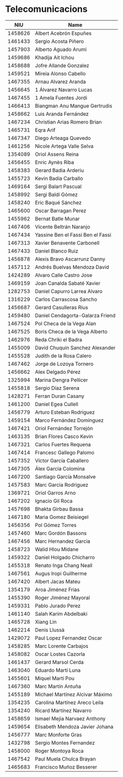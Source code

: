 # Telecomunicacions

|   NIU   | Name                      |
|---------|---------------------------|
| 1458626 | Albert Acebrón Espuñes  |
| 1461433 | Sergio Acosta Piñero  |
| 1457903 | Alberto Aguado Arumi  |
| 1459686 | Khadija Ait Ichou     |
| 1458688 | Jofre Allande Gonzalez |
| 1459521 | Mireia Alonso Cabello |
| 1467355 | Arnau Alvarez Aranda |
| 1456645 | 1 Álvarez Navarro Lucas |
| 1467455 | 1 Amela Fuentes Jordi |
| 1466413 | Biangman Anu Mangue Gertrudis |
| 1458662 | Luis Aranda Fernández |
| 1467234 | Christian Arias Romero Brian |
| 1465731 | Eqra Arif |
| 1467347 | Diego Arteaga Quevedo |
| 1461256 | Nicole Artega Valle Selva |
| 1354089 | Oriol Assens Reina |
| 1456455 | Enric Aynès Riba |
| 1458383 | Gerard Badia Arderiu |
| 1455723 | Kevin Badia Carballo |
| 1469164 | Sergi Balart Pascual |
| 1458992 | Sergi Baldi Gómez |
| 1458240 | Eric Baqué Sánchez |
| 1465600 | Oscar Barragan Perez |
| 1455962 | Bernat Batle Munar |
| 1467406 | Vicente Beltrán Naranjo |
| 1467434 | Yassine Ben el Fassi Ben el Fassi |
| 1467313 | Xavier Benavente Carbonell |
| 1467433 | Daniel Blanco Ruiz |
| 1456878 | Alexis Bravo Ascarrunz Danny |
| 1457112 | Andrés Buelvas Mendoza David |
| 1424289 | Alvaro Calle Castro Jose |
| 1469159 | Joan Canalda Sabaté Xavier |
| 1282753 | Daniel Capurro Larrea Alvaro |
| 1316229 | Carlos Carrascosa Sancho |
| 1456687 | Gerard Casulleras Rius |
| 1459480 | Daniel Cendagorta-Galarza Friend |
| 1467524 | Pol Checa de la Vega Alan |
| 1467525 | Boris Checa de la Vega Alberto |
| 1462976 | Reda Chriki el Badra |
| 1455009 | David Chuquin Sanchez Alexander |
| 1455528 | Judith de la Rosa Calero |
| 1467462 | Jorge de Lozoya Tornero |
| 1456662 | Alex Delgado Pérez |
| 1325994 | Marina Dengra Pellicer |
| 1455818 | Sergio Díaz Serena |
| 1428271 | Ferran Duran Casany |
| 1461200 | Daniel Egea Cullell |
| 1456779 | Arturo Esteban Rodríguez |
| 1459154 | Marco Fernández Domínguez |
| 1467421 | Oriol Fernández Torrejón |
| 1463135 | Brian Flores Casco Kevin |
| 1467321 | Carlos Fuertes Requena |
| 1467414 | Francesc Gallego Palomo |
| 1457352 | Víctor García Caballero |
| 1467305 | Álex García Colomina |
| 1467200 | Santiago García Monsalve |
| 1457583 | Marc Garcia Rodriguez |
| 1369721 | Oriol Garros Arno |
| 1467202 | Ignacio Gil Roca |
| 1457698 | Bhakta Girbau Bassa |
| 1467180 | Maria Gomez Beisiegel |
| 1456356 | Pol Gómez Torres |
| 1457460 | Marc Gordón Bassons |
| 1467456 | Marc Hernandez Garcia |
| 1458723 | Walid Hlou Midane |
| 1459322 | Daniel Holgado Chicharro |
| 1455318 | Renato Inga Chang Neall |
| 1467561 | Augus Iropi Guilherme |
| 1467420 | Albert Jacas Mateu |
| 1354179 | Aroa Jiménez Frias |
| 1455390 | Roger Jiménez Mayoral |
| 1459331 | Pablo Jurado Perez |
| 1461140 | Salah Karim Abdelbaki |
| 1465728 | Xiang Lin |
| 1462214 | Denis Llussà |
| 1429072 | Paul Lopez Fernandez Oscar |
| 1458285 | Marc Lorente Carbajos |
| 1458082 | Oscar Lostes Cazorla |
| 1461437 | Gerard Marsol Cerda |
| 1463040 | Eduardo Martí Luna |
| 1455601 | Miquel Martí Pou |
| 1467360 | Marc Martín Antuña |
| 1455189 | Michael Martínez Alcivar Máximo |
| 1354235 | Carolina Martínez Areco Leila |
| 1354240 | Ricard Martínez Navarro |
| 1458659 | Ismael Mejia Narvaez Anthony |
| 1459654 | Elisabeth Mendoza Javier Johana |
| 1456777 | Marc Monforte Gras |
| 1432798 | Sergio Montes Fernandez |
| 1458000 | Roger Montoya Roca |
| 1467542 | Paul Muela Chulca Brayan |
| 1465683 | Francisco Muñoz Besserer |
